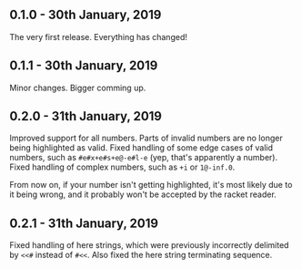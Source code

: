 ## 0.1.0 - 30th January, 2019

The very first release. Everything has changed!

## 0.1.1 - 30th January, 2019

Minor changes. Bigger comming up.

## 0.2.0 - 31th January, 2019

Improved support for all numbers. Parts of invalid numbers are no longer being highlighted as valid. Fixed handling of some edge cases of valid numbers, such as `#e#x+e#s+e@-e#l-e` (yep, that's apparently a number). Fixed handling of complex numbers, such as `+i` or `1@-inf.0`.

From now on, if your number isn't getting highlighted, it's most likely due to it being wrong, and it probably won't be accepted by the racket reader.

## 0.2.1 - 31th January, 2019

Fixed handling of here strings, which were previously incorrectly delimited by `<<#` instead of `#<<`. Also fixed the here string terminating sequence.